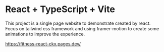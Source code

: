 # React + TypeScript + Vite

This project is a single page website to demonstrate created by react.
Focus on tailwind css framework and using framer-motion to create some animations to improve the experience. 

https://fitness-react-ckx.pages.dev/
